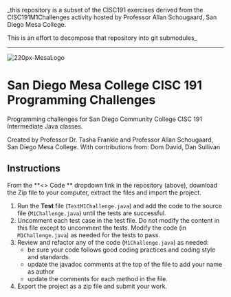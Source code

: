 _this repository is a subset of the CISC191 exercises derived from the CISC191M1Challenges 
activity hosted by Professor Allan Schougaard, San Diego Mesa College.

This is an effort to decompose that repository into git submodules_

________

![220px-MesaLogo](https://github.com/schougaard/SanDiegoMesaCISC191ProgrammingChallenges/assets/716243/334f6724-6afa-4198-9eff-7c49c472cd35)

# San Diego Mesa College CISC 191 Programming Challenges
Programming challenges for San Diego Community College CISC 191 Intermediate Java classes.

Created by Professor Dr. Tasha Frankie and Professor Allan Schougaard, San Diego Mesa College.
With contributions from: Dom David, Dan Sullivan

## Instructions

From the **<> Code ** dropdown link in the repository (above), download the Zip file to your computer, extract the files and import the project.

1. Run the **Test** file (`TestM1Challenge.java`) and add the code to the source file (`M1Challenge.java`) until the tests are successful.
2. Uncomment each test case in the test file. Do not modify the content in this file except to uncomment the tests. Modify the code (in `M1Challenge.java`) as needed for the tests to pass.
3. Review and refactor any of the code (`M1Challenge.java`) as needed:
    - be sure your code follows good coding practices and coding style and standards.
    - update the javadoc comments at the top of the file to add your name as author
    - update the comments for each method in the file.
4. Export the project as a zip file and submit your work.

